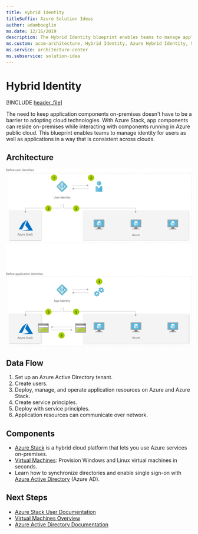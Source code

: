 ```yaml
---
title: Hybrid Identity
titleSuffix: Azure Solution Ideas
author: adamboeglin
ms.date: 12/16/2019
description: The Hybrid Identity blueprint enables teams to manage applications and user identity consistently across clouds with the utilization of Azure Stack
ms.custom: acom-architecture, Hybrid Identity, Azure Hybrid Identity, Service Principles, Azure Active Directory, Azure Active Directory Tenant, interactive-diagram, hybrid-infrastructure, 'https://azure.microsoft.com/solutions/architecture/hybrid-identity/'
ms.service: architecture-center
ms.subservice: solution-idea
---
```


# Hybrid Identity

[!INCLUDE [header_file](../header.md)]

The need to keep application components on-premises doesn't have to be a barrier to adopting cloud technologies. With Azure Stack, app components can reside on-premises while interacting with components running in Azure public cloud. This blueprint enables teams to manage identity for users as well as applications in a way that is consistent across clouds.

## Architecture

![Architecture diagram](../media/hybrid-identity.svg)

## Data Flow

1. Set up an Azure Active Directory tenant.
1. Create users.
1. Deploy, manage, and operate application resources on Azure and Azure Stack.
1. Create service principles.
1. Deploy with service principles.
1. Application resources can communicate over network.

## Components

* [Azure Stack](https://azure.microsoft.com/overview/azure-stack) is a hybrid cloud platform that lets you use Azure services on-premises.
* [Virtual Machines](https://azure.microsoft.com/services/virtual-machines): Provision Windows and Linux virtual machines in seconds.
* Learn how to synchronize directories and enable single sign-on with [Azure Active Directory](https://azure.microsoft.com/services/active-directory) (Azure AD).

## Next Steps

* [Azure Stack User Documentation](https://docs.microsoft.com/azure/azure-stack/user)
* [Virtual Machines Overview](https://azure.microsoft.com/services/virtual-machines)
* [Azure Active Directory Documentation](https://docs.microsoft.com/azure/active-directory)
